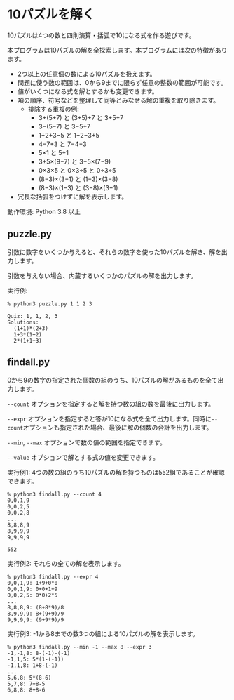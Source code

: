 # 10パズルを解く

10パズルは4つの数と四則演算・括弧で10になる式を作る遊びです。

本プログラムは10パズルの解を全探索します。本プログラムには次の特徴があります。

- 2つ以上の任意個の数による10パズルを扱えます。
- 問題に使う数の範囲は、0から9までに限らず任意の整数の範囲が可能です。
- 値がいくつになる式を解とするかも変更できます。
- 項の順序、符号などを整理して同等とみなせる解の重複を取り除きます。
  - 排除する重複の例:
    - 3+(5+7) と (3+5)+7 と 3+5+7
	- 3−(5−7) と 3−5+7
	- 1+2+3−5 と 1−2−3+5
	- 4−7+3 と 7−4−3
	- 5×1 と 5÷1
	- 3+5×(9−7) と 3−5×(7−9)
	- 0×3×5 と 0×3÷5 と 0÷3÷5
	- (8−3)×(3−1) と (1−3)×(3−8)
    - (8−3)×(1−3) と (3−8)×(3−1)
- 冗長な括弧をつけずに解を表示します。

動作環境: Python 3.8 以上

## puzzle.py

引数に数字をいくつか与えると、それらの数字を使った10パズルを解き、解を出力します。

引数を与えない場合、内蔵するいくつかのパズルの解を出力します。

実行例: 
```
% python3 puzzle.py 1 1 2 3

Quiz: 1, 1, 2, 3
Solutions:
  (1+1)*(2+3)
  1+3*(1+2)
  2*(1+1+3)
```

## findall.py

0から9の数字の指定された個数の組のうち、10パズルの解があるものを全て出力します。

`--count` オプションを指定すると解を持つ数の組の数を最後に出力します。

`--expr` オプションを指定すると答が10になる式を全て出力します。同時に`--count`オプションも指定された場合、最後に解の個数の合計を出力します。

`--min`, `--max` オプションで数の値の範囲を指定できます。

`--value` オプションで解とする式の値を変更できます。

実行例1: 4つの数の組のうち10パズルの解を持つものは552組であることが確認できます。
```
% python3 findall.py --count 4
0,0,1,9
0,0,2,5
0,0,2,8
...
8,8,8,9
8,9,9,9
9,9,9,9

552
```

実行例2: それらの全ての解を表示します。
```
% python3 findall.py --expr 4
0,0,1,9: 1+9+0*0
0,0,1,9: 0+0+1+9
0,0,2,5: 0*0+2*5
...
8,8,8,9: (8+8*9)/8
8,9,9,9: 8+(9+9)/9
9,9,9,9: (9+9*9)/9
```

実行例3: -1から8までの数3つの組による10パズルの解を表示します。
```
% python3 findall.py --min -1 --max 8 --expr 3
-1,-1,8: 8-(-1)-(-1)
-1,1,5: 5*(1-(-1))
-1,1,8: 1+8-(-1)
...
5,6,8: 5*(8-6)
5,7,8: 7+8-5
6,8,8: 8+8-6
```
